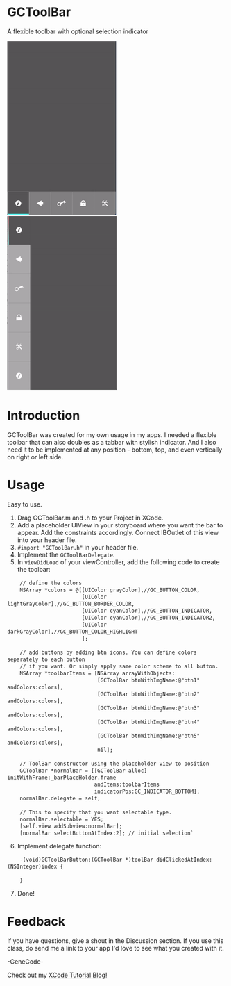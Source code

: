 # GCToolBar
A flexible toolbar with optional selection indicator

<img src="sampleh.gif" height=400>   <img src="sample.gif" height=400>

# Introduction
GCToolBar was created for my own usage in my apps. I needed a flexible toolbar that can also
doubles as a tabbar with stylish indicator. And I also need it to be implemented at any position -
bottom, top, and even vertically on right or left side.

# Usage
Easy to use. 

1. Drag GCToolBar.m and .h to your Project in XCode.
2. Add a placeholder UIView in your storyboard where you want the bar to appear. Add
the constraints accordingly. Connect IBOutlet of this view into your header file.
3. `#import "GCToolBar.h"` in your header file.
4. Implement the `GCToolBarDelegate`.
5. In `viewDidLoad` of your viewController, add the following code to create the toolbar:
```obj-c
    // define the colors
    NSArray *colors = @[[UIColor grayColor],//GC_BUTTON_COLOR,
                        [UIColor lightGrayColor],//GC_BUTTON_BORDER_COLOR,
                        [UIColor cyanColor],//GC_BUTTON_INDICATOR,
                        [UIColor cyanColor],//GC_BUTTON_INDICATOR2,
                        [UIColor darkGrayColor],//GC_BUTTON_COLOR_HIGHLIGHT
                        ];
    
    // add buttons by adding btn icons. You can define colors separately to each button
    // if you want. Or simply apply same color scheme to all button.
    NSArray *toolbarItems = [NSArray arrayWithObjects:
                             [GCToolBar btnWithImgName:@"btn1" andColors:colors],
                             [GCToolBar btnWithImgName:@"btn2" andColors:colors],
                             [GCToolBar btnWithImgName:@"btn3" andColors:colors],
                             [GCToolBar btnWithImgName:@"btn4" andColors:colors],
                             [GCToolBar btnWithImgName:@"btn5" andColors:colors],
                             nil];
    
    // ToolBar constructor using the placeholder view to position
    GCToolBar *normalBar = [[GCToolBar alloc] initWithFrame:_barPlaceHolder.frame 
    						andItems:toolbarItems 
    						indicatorPos:GC_INDICATOR_BOTTOM];
    normalBar.delegate = self;
    
    // This to specify that you want selectable type.
    normalBar.selectable = YES;
    [self.view addSubview:normalBar];
    [normalBar selectButtonAtIndex:2]; // initial selection`
```
6. Implement delegate function:
```obj-c
    -(void)GCToolBarButton:(GCToolBar *)toolBar didClickedAtIndex:(NSInteger)index {
    
    }
```
7. Done!

# Feedback

If you have questions, give a shout in the Discussion section. If you use this class, 
do send me a link to your app I'd love to see what you created with it. 

-GeneCode-

Check out my [XCode Tutorial Blog!](https://xcodenoobies.blogspot.com "XCode Tutorial Blog")
